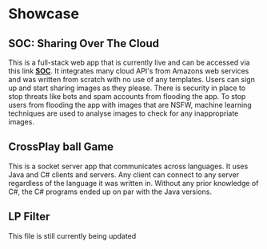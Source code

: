 # Showcase
## SOC: Sharing Over The Cloud
This is a full-stack web app that is currently live and can be accessed via this link **[SOC](http://ec2-3-8-195-243.eu-west-2.compute.amazonaws.com/SOC/)**. It integrates many cloud API's from Amazons web services and was written from scratch with no use of any templates. Users can sign up and start sharing images as they please.  There is security in place to stop threats like bots and spam accounts from flooding the app. To stop users from flooding the app with images that are NSFW, machine learning techniques are used to analyse images to check for any inappropriate images.

## CrossPlay ball Game
This is a socket server app that communicates across languages. It uses Java and C# clients and servers. Any client can connect to any server regardless of the language it was written in. Without any prior knowledge of C#, the C# programs ended up on par with the Java versions.

## LP Filter



This file is still currently being updated
